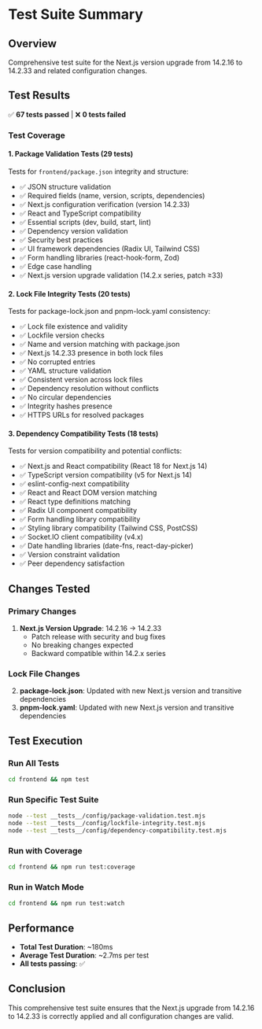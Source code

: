 # Test Suite Summary

## Overview
Comprehensive test suite for the Next.js version upgrade from 14.2.16 to 14.2.33 and related configuration changes.

## Test Results
✅ **67 tests passed** | ❌ **0 tests failed**

### Test Coverage

#### 1. Package Validation Tests (29 tests)
Tests for `frontend/package.json` integrity and structure:
- ✅ JSON structure validation
- ✅ Required fields (name, version, scripts, dependencies)
- ✅ Next.js configuration verification (version 14.2.33)
- ✅ React and TypeScript compatibility
- ✅ Essential scripts (dev, build, start, lint)
- ✅ Dependency version validation
- ✅ Security best practices
- ✅ UI framework dependencies (Radix UI, Tailwind CSS)
- ✅ Form handling libraries (react-hook-form, Zod)
- ✅ Edge case handling
- ✅ Next.js version upgrade validation (14.2.x series, patch ≥33)

#### 2. Lock File Integrity Tests (20 tests)
Tests for package-lock.json and pnpm-lock.yaml consistency:
- ✅ Lock file existence and validity
- ✅ Lockfile version checks
- ✅ Name and version matching with package.json
- ✅ Next.js 14.2.33 presence in both lock files
- ✅ No corrupted entries
- ✅ YAML structure validation
- ✅ Consistent version across lock files
- ✅ Dependency resolution without conflicts
- ✅ No circular dependencies
- ✅ Integrity hashes presence
- ✅ HTTPS URLs for resolved packages

#### 3. Dependency Compatibility Tests (18 tests)
Tests for version compatibility and potential conflicts:
- ✅ Next.js and React compatibility (React 18 for Next.js 14)
- ✅ TypeScript version compatibility (v5 for Next.js 14)
- ✅ eslint-config-next compatibility
- ✅ React and React DOM version matching
- ✅ React type definitions matching
- ✅ Radix UI component compatibility
- ✅ Form handling library compatibility
- ✅ Styling library compatibility (Tailwind CSS, PostCSS)
- ✅ Socket.IO client compatibility (v4.x)
- ✅ Date handling libraries (date-fns, react-day-picker)
- ✅ Version constraint validation
- ✅ Peer dependency satisfaction

## Changes Tested

### Primary Changes
1. **Next.js Version Upgrade**: 14.2.16 → 14.2.33
   - Patch release with security and bug fixes
   - No breaking changes expected
   - Backward compatible within 14.2.x series

### Lock File Changes
2. **package-lock.json**: Updated with new Next.js version and transitive dependencies
3. **pnpm-lock.yaml**: Updated with new Next.js version and transitive dependencies

## Test Execution

### Run All Tests
```bash
cd frontend && npm test
```

### Run Specific Test Suite
```bash
node --test __tests__/config/package-validation.test.mjs
node --test __tests__/config/lockfile-integrity.test.mjs
node --test __tests__/config/dependency-compatibility.test.mjs
```

### Run with Coverage
```bash
cd frontend && npm run test:coverage
```

### Run in Watch Mode
```bash
cd frontend && npm run test:watch
```

## Performance

- **Total Test Duration**: ~180ms
- **Average Test Duration**: ~2.7ms per test
- **All tests passing**: ✅

## Conclusion

This comprehensive test suite ensures that the Next.js upgrade from 14.2.16 to 14.2.33 is correctly applied and all configuration changes are valid.